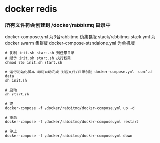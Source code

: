 # docker redis

### 所有文件将会创建到 /docker/rabbitmq 目录中
docker-compose.yml 为3台rabbitmq 伪集群版
stack/rabbitmq-stack.yml 为 docker swarm 集群版
docker-compose-standalone.yml 为单机版

```shell script
# 复制 init.sh start.sh 到任意目录
# 赋予 init.sh start.sh 执行权限
chmod 755 init.sh start.sh

# 运行初始化脚本 即可自动完成 对应文件/目录创建 docker-compose.yml  conf.d data
sh init.sh

# 启动
sh start.sh

# 或
docker-compose -f /docker/rabbitmq/docker-compose.yml up -d

# 重启
docker-compose -f /docker/rabbitmq/docker-compose.yml restart

# 停止
docker-compose -f /docker/rabbitmq/docker-compose.yml down
```